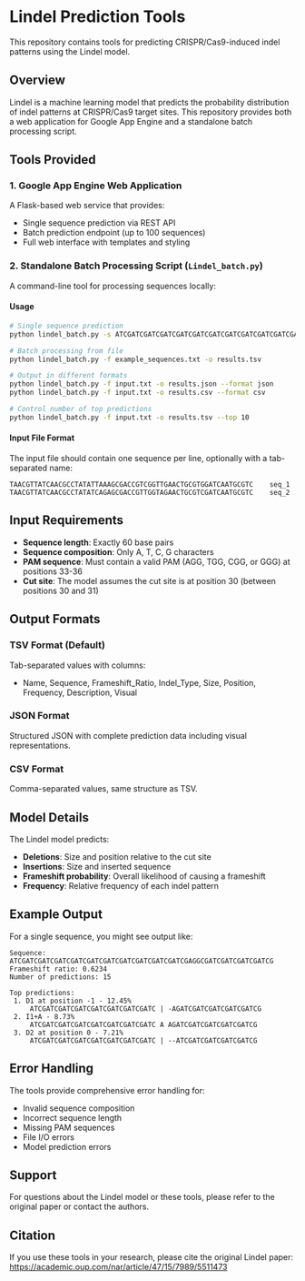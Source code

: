 # Lindel Prediction Tools

This repository contains tools for predicting CRISPR/Cas9-induced indel patterns using the Lindel model.

## Overview

Lindel is a machine learning model that predicts the probability distribution of indel patterns at CRISPR/Cas9 target sites. This repository provides both a web application for Google App Engine and a standalone batch processing script.

## Tools Provided

### 1. Google App Engine Web Application

A Flask-based web service that provides:

- Single sequence prediction via REST API
- Batch prediction endpoint (up to 100 sequences)
- Full web interface with templates and styling

### 2. Standalone Batch Processing Script (`Lindel_batch.py`)

A command-line tool for processing sequences locally:


#### Usage

```bash
# Single sequence prediction
python lindel_batch.py -s ATCGATCGATCGATCGATCGATCGATCGATCGATCGATCGATCGAGGCGATCGATCGATCGATCG

# Batch processing from file
python lindel_batch.py -f example_sequences.txt -o results.tsv

# Output in different formats
python lindel_batch.py -f input.txt -o results.json --format json
python lindel_batch.py -f input.txt -o results.csv --format csv

# Control number of top predictions
python lindel_batch.py -f input.txt -o results.tsv --top 10
```

#### Input File Format

The input file should contain one sequence per line, optionally with a tab-separated name:

```
TAACGTTATCAACGCCTATATTAAAGCGACCGTCGGTTGAACTGCGTGGATCAATGCGTC	seq_1
TAACGTTATCAACGCCTATATCAGAGCGACCGTTGGTAGAACTGCGTCGATCAATGCGTC	seq_2
```

## Input Requirements

- **Sequence length**: Exactly 60 base pairs
- **Sequence composition**: Only A, T, C, G characters
- **PAM sequence**: Must contain a valid PAM (AGG, TGG, CGG, or GGG) at positions 33-36
- **Cut site**: The model assumes the cut site is at position 30 (between positions 30 and 31)

## Output Formats

### TSV Format (Default)
Tab-separated values with columns:
- Name, Sequence, Frameshift_Ratio, Indel_Type, Size, Position, Frequency, Description, Visual

### JSON Format
Structured JSON with complete prediction data including visual representations.

### CSV Format
Comma-separated values, same structure as TSV.

## Model Details

The Lindel model predicts:
- **Deletions**: Size and position relative to the cut site
- **Insertions**: Size and inserted sequence
- **Frameshift probability**: Overall likelihood of causing a frameshift
- **Frequency**: Relative frequency of each indel pattern

## Example Output

For a single sequence, you might see output like:

```
Sequence: ATCGATCGATCGATCGATCGATCGATCGATCGATCGATCGATCGAGGCGATCGATCGATCGATCG
Frameshift ratio: 0.6234
Number of predictions: 15

Top predictions:
 1. D1 at position -1 - 12.45%
     ATCGATCGATCGATCGATCGATCGATCGATC | -AGATCGATCGATCGATCGATCG
 2. I1+A - 8.73%
     ATCGATCGATCGATCGATCGATCGATCGATC A AGATCGATCGATCGATCGATCG
 3. D2 at position 0 - 7.21%
     ATCGATCGATCGATCGATCGATCGATCGATC | --ATCGATCGATCGATCGATCG
```

## Error Handling

The tools provide comprehensive error handling for:
- Invalid sequence composition
- Incorrect sequence length
- Missing PAM sequences
- File I/O errors
- Model prediction errors

## Support

For questions about the Lindel model or these tools, please refer to the original paper or contact the authors.

## Citation

If you use these tools in your research, please cite the original Lindel paper: 
https://academic.oup.com/nar/article/47/15/7989/5511473
